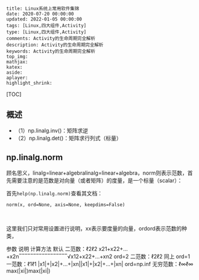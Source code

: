 ```
title: Linux系统上常用软件集锦
date: 2020-07-20 00:00:00
updated: 2022-01-05 00:00:00
tags: [Linux,四大组件,Activity]
type: [Linux,四大组件,Activity]
comments: Activity的生命周期完全解析
description: Activity的生命周期完全解析
keywords: Activity的生命周期完全解析
top_img:
mathjax:
katex:
aside:
aplayer:
highlight_shrink:
```

[TOC]

## 概述

- （1）np.linalg.inv()：矩阵求逆
- （2）np.linalg.det()：矩阵求行列式（标量）



## np.linalg.norm

顾名思义，linalg=linear+algebralinalg=linear+algebra，norm则表示范数，首先需要注意的是范数是对向量（或者矩阵）的度量，是一个标量（scalar）：

首先`help(np.linalg.norm)`查看其文档：

```shell
norm(x, ord=None, axis=None, keepdims=False)
```

​		

这里我们只对常用设置进行说明，xx表示要度量的向量，ordord表示范数的种类，



参数	说明	计算方法
默认	二范数：ℓ2ℓ2	x21+x22+…+x2n‾‾‾‾‾‾‾‾‾‾‾‾‾‾‾‾‾√x12+x22+…+xn2
ord=2	二范数：ℓ2ℓ2	同上
ord=1	一范数：ℓ1ℓ1	|x1|+|x2|+…+|xn||x1|+|x2|+…+|xn|
ord=np.inf	无穷范数：ℓ∞ℓ∞	max(|xi|)max(|xi|)





